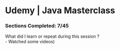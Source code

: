 # Udemy | Java Masterclass

### Sections Сompleted: 7/45

What did I learn or repeat during this session ?  
\- Watched some videos)
